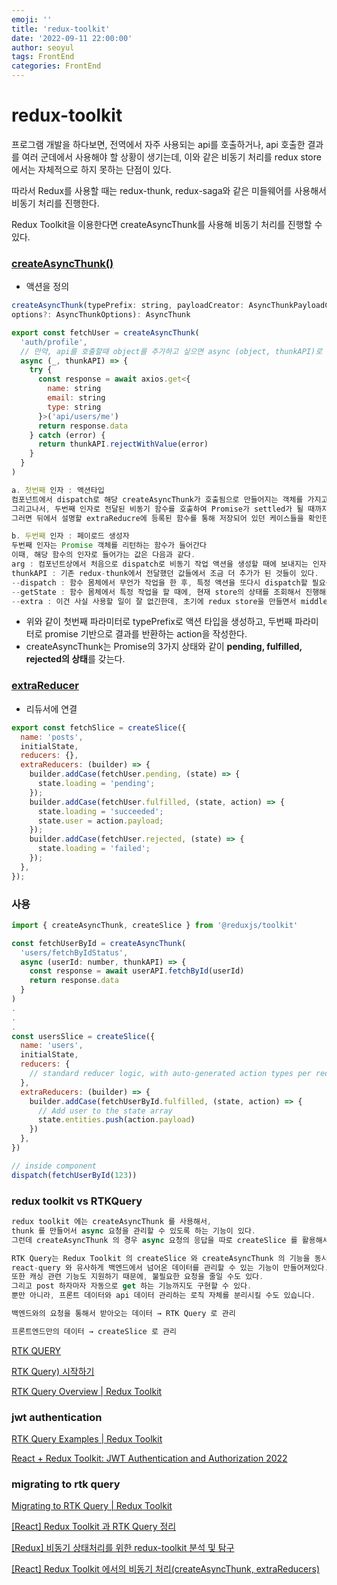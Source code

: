 ```yaml
---
emoji: ''
title: 'redux-toolkit'
date: '2022-09-11 22:00:00'
author: seoyul
tags: FrontEnd
categories: FrontEnd
---
```


# redux-toolkit

프로그램 개발을 하다보면, 전역에서 자주 사용되는 api를 호출하거나, api 호출한 결과를 여러 군데에서 사용해야 할 상황이 생기는데, 이와 같은 비동기 처리를 redux store에서는 자체적으로 하지 못하는 단점이 있다.

따라서 Redux를 사용할 때는 redux-thunk, redux-saga와 같은 미들웨어를 사용해서 비동기 처리를 진행한다.

Redux Toolkit을 이용한다면 createAsyncThunk를 사용해 비동기 처리를 진행할 수 있다.

### [**createAsyncThunk()**](https://narup.tistory.com/257#--%--createAsyncThunk--)

- 액션을 정의

```jsx
createAsyncThunk(typePrefix: string, payloadCreator: AsyncThunkPayloadCreator,
options?: AsyncThunkOptions): AsyncThunk

export const fetchUser = createAsyncThunk(
  'auth/profile',
  // 만약, api를 호출할때 object를 추가하고 싶으면 async (object, thunkAPI)로 호출합니다.
  async (_, thunkAPI) => {
    try {
      const response = await axios.get<{
        name: string
        email: string
        type: string
      }>('api/users/me')
      return response.data
    } catch (error) {
      return thunkAPI.rejectWithValue(error)
    }
  }
)

a. 첫번째 인자 : 액션타입
컴포넌트에서 dispatch로 해당 createAsyncThunk가 호출됨으로 만들어지는 객체를 가지고 그 내부에 있는 pending 메서드를 호출해 해당 액션을 디스패치한다.
그리고나서, 두번째 인자로 전달된 비동기 함수를 호출하여 Promise가 settled가 될 때까지 기다린 후, Promise 객체의 Result 슬롯의 결과에 따라서 fulfilled 메서드나 rejected 메서드를 호출해 액션을 디스패치한다.
그러면 뒤에서 설명할 extraReducre에 등록된 함수를 통해 저장되어 있던 케이스들을 확인한 뒤에 해당 케이스별로 콜백함수를 실행하여 작업을 처리한다.

b. 두번째 인자 : 페이로드 생성자
두번째 인자는 Promise 객체를 리턴하는 함수가 들어간다
이때, 해당 함수의 인자로 들어가는 값은 다음과 같다.
arg : 컴포넌트상에서 처음으로 dispatch로 비동기 작업 액션을 생성할 때에 보내지는 인자이다. 오로지 하나의 값만 전달할 수 있기 때문에, 값이 여러개라면 객체로 보내라고 하고 있다.
thunkAPI : 기존 redux-thunk에서 전달했던 값들에서 조금 더 추가가 된 것들이 있다.
--dispatch : 함수 몸체에서 무언가 작업을 한 후, 특정 액션을 또다시 dispatch할 필요성이 있을 경우 사용하면 된다.
--getState : 함수 몸체에서 특정 작업을 할 때에, 현재 store의 상태를 조회해서 진행해야 할 필요성이 있을 경우 사용하면 된다.
--extra : 이건 사실 사용할 일이 잘 없긴한데, 초기에 redux store을 만들면서 middleware로 해당 값을 붙여놨으면 자동으로 비동기 작업을 할 때마다 해당 데이터가 이 extra 프로퍼티의 값으로 할당되어 들어간다.
```

- 위와 같이 첫번째 파라미터로 typePrefix로 액션 타입을 생성하고, 두번째 파라미터로 promise 기반으로 결과를 반환하는 action을 작성한다.
- createAsyncThunk는 Promise의 3가지 상태와 같이 **pending, fulfilled, rejected의 상태**를 갖는다.

### [**extraReducer**](https://narup.tistory.com/257#--%--extraReducer)

- 리듀서에 연결

```jsx
export const fetchSlice = createSlice({
  name: 'posts',
  initialState,
  reducers: {},
  extraReducers: (builder) => {
    builder.addCase(fetchUser.pending, (state) => {
      state.loading = 'pending';
    });
    builder.addCase(fetchUser.fulfilled, (state, action) => {
      state.loading = 'succeeded';
      state.user = action.payload;
    });
    builder.addCase(fetchUser.rejected, (state) => {
      state.loading = 'failed';
    });
  },
});
```

### 사용

```jsx
import { createAsyncThunk, createSlice } from '@reduxjs/toolkit'

const fetchUserById = createAsyncThunk(
  'users/fetchByIdStatus',
  async (userId: number, thunkAPI) => {
    const response = await userAPI.fetchById(userId)
    return response.data
  }
)
.
.
.
const usersSlice = createSlice({
  name: 'users',
  initialState,
  reducers: {
    // standard reducer logic, with auto-generated action types per reducer
  },
  extraReducers: (builder) => {
    builder.addCase(fetchUserById.fulfilled, (state, action) => {
      // Add user to the state array
      state.entities.push(action.payload)
    })
  },
})

// inside component
dispatch(fetchUserById(123))
```

### redux toolkit vs RTKQuery

```jsx
redux toolkit 에는 createAsyncThunk 를 사용해서,
thunk 를 만들어서 async 요청을 관리할 수 있도록 하는 기능이 있다.
그런데 createAsyncThunk 의 경우 async 요청의 응답을 따로 createSlice 를 활용해서 관리해줘야 해서, 코드가 늘어날 수 밖에 없다.

RTK Query는 Redux Toolkit 의 createSlice 와 createAsyncThunk 의 기능을 동시에 사용하면서,
react-query 와 유사하게 백엔드에서 넘어온 데이터를 관리할 수 있는 기능이 만들어져있다.
또한 캐싱 관련 기능도 지원하기 때문에, 불필요한 요청을 줄일 수도 있다.
그리고 post 하자마자 자동으로 get 하는 기능까지도 구현할 수 있다.
뿐만 아니라, 프론트 데이터와 api 데이터 관리하는 로직 자체를 분리시킬 수도 있습니다.

백엔드와의 요청을 통해서 받아오는 데이터 → RTK Query 로 관리

프론트엔드만의 데이터 → createSlice 로 관리
```

[RTK QUERY](https://velog.io/@dlstjr1106/RTK-QUERY)

[RTK Query) 시작하기](https://velog.io/@jungsangu/RTK-Query-%EC%8B%9C%EC%9E%91%ED%95%98%EA%B8%B0)

[RTK Query Overview | Redux Toolkit](https://redux-toolkit.js.org/rtk-query/overview)

### jwt authentication

[RTK Query Examples | Redux Toolkit](https://redux-toolkit.js.org/rtk-query/usage/examples)

[React + Redux Toolkit: JWT Authentication and Authorization 2022](https://codevoweb.com/react-redux-toolkit-jwt-authentication-and-authorization/)

### migrating to rtk query

[Migrating to RTK Query | Redux Toolkit](https://redux-toolkit.js.org/rtk-query/usage/migrating-to-rtk-query)

[[React] Redux Toolkit 과 RTK Query 정리](https://velog.io/@nowod_it/React-Redux-Toolkit-%EC%A0%95%EB%A6%AC)

[[Redux] 비동기 상태처리를 위한 redux-toolkit 분석 및 탐구](https://velog.io/@chltjdrhd777/Redux-%EB%B9%84%EB%8F%99%EA%B8%B0-%EC%83%81%ED%83%9C%EC%B2%98%EB%A6%AC%EB%A5%BC-%EC%9C%84%ED%95%9C-redux-toolkit-%EB%B6%84%EC%84%9D-%EB%B0%8F-%ED%83%90%EA%B5%AC)

[[React] Redux Toolkit 에서의 비동기 처리(createAsyncThunk, extraReducers)](https://narup.tistory.com/257)